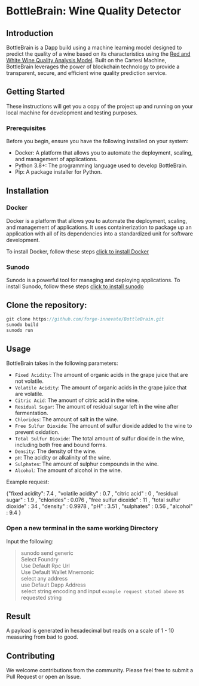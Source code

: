 # BottleBrain: Wine Quality Detector

## Introduction

BottleBrain is a Dapp build using a machine learning model designed to predict the quality of a wine based on its characteristics using the [Red and White Wine Quality Analysis Model](https://www.kaggle.com/datasets/saigeethac/red-and-white-wine-quality-datasets). Built on the Cartesi Machine, BottleBrain leverages the power of blockchain technology to provide a transparent, secure, and efficient wine quality prediction service.

## Getting Started

These instructions will get you a copy of the project up and running on your local machine for development and testing purposes.

### Prerequisites

Before you begin, ensure you have the following installed on your system:

- Docker: A platform that allows you to automate the deployment, scaling, and management of applications.
- Python 3.8+: The programming language used to develop BottleBrain.
- Pip: A package installer for Python.

## Installation

### Docker

Docker is a platform that allows you to automate the deployment, scaling, and management of applications. It uses containerization to package up an application with all of its dependencies into a standardized unit for software development.

To install Docker, follow these steps [click to install Docker](https://docs.docker.com/get-docker/)

### Sunodo

Sunodo is a powerful tool for managing and deploying applications. To install Sunodo, follow these steps [click to install sunodo](https://docs.sunodo.io/guide/introduction/installing)

## Clone the repository:

```javascript
git clone https://github.com/forge-innovate/BottleBrain.git
sunodo build
sunodo run
```

## Usage

BottleBrain takes in the following parameters:

- `Fixed Acidity`: The amount of organic acids in the grape juice that are not volatile.
- `Volatile Acidity`: The amount of organic acids in the grape juice that are volatile.
- `Citric Acid`: The amount of citric acid in the wine.
- `Residual Sugar`: The amount of residual sugar left in the wine after fermentation.
- `Chlorides`: The amount of salt in the wine.
- `Free Sulfur Dioxide`: The amount of sulfur dioxide added to the wine to prevent oxidation.
- `Total Sulfur Dioxide`: The total amount of sulfur dioxide in the wine, including both free and bound forms.
- `Density`: The density of the wine.
- `pH`: The acidity or alkalinity of the wine.
- `Sulphates`: The amount of sulphur compounds in the wine.
- `Alcohol`: The amount of alcohol in the wine.

Example request:

{"fixed acidity": 7.4 , "volatile acidity" : 0.7 , "citric
acid" : 0 , "residual sugar" : 1.9 , "chlorides" : 0.076 , "free sulfur dioxide"
: 11 , "total sulfur dioxide" : 34 , "density" : 0.9978 , "pH" : 3.51 ,
"sulphates" : 0.56 , "alcohol" : 9.4 }

### Open a new terminal in the same working Directory

Input the following:

> sunodo send generic <br/>
> Select Foundry <br/>
> Use Default Rpc Url <br/>
> Use Default Wallet Mnemonic <br/>
> select any address <br/>
> use Default Dapp Address <br/>
> select string encoding and input `example request stated above` as requested string

## Result

A payload is generated in hexadecimal but reads on a scale of 1 - 10 measuring from bad to good.

## Contributing

We welcome contributions from the community. Please feel free to submit a Pull Request or open an Issue.
